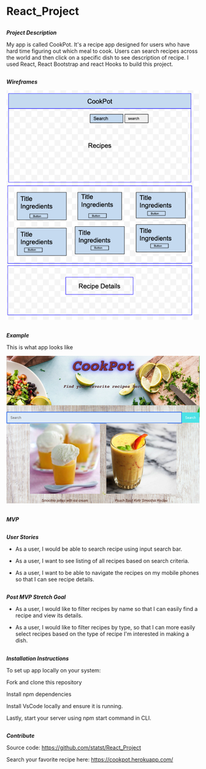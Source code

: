 # React_Project

##
**_Project Description_**

My app is called CookPot. It's a recipe app designed for users who have hard time figuring out which meal to cook. Users can search recipes across the world and then click on a specific dish to see description of recipe. I used React, React Bootstrap and react Hooks to build this project.

##
**_Wireframes_**

![](Images/Snip20200430_4.png) 


##
**_Example_**

This is what app looks like

![](Images/Snip20200430_7.png)


##
**_MVP_**
##
**_User Stories_**

* As a user, I would be able to search recipe using input search bar.

* As a user, I want to see listing of all recipes based on search criteria.

* As a user, I want to be able to navigate the recipes on my mobile phones so that I can see recipe details.

##
**_Post MVP Stretch Goal_**

* As a user, I would like to filter recipes by name so that I can easily find a recipe and view its details.

* As a user, I would like to filter recipes by type, so that I can more easily select recipes based on the type of recipe I'm interested in making a dish.


##
**_Installation Instructions_**

To set up app locally on your system: 

Fork and clone this repository

Install npm dependencies

Install VsCode locally and ensure it is running.

Lastly, start your server using npm start command in CLI.

##
**_Contribute_**

Source code: https://github.com/statst/React_Project

Search your favorite recipe here: https://cookpot.herokuapp.com/
